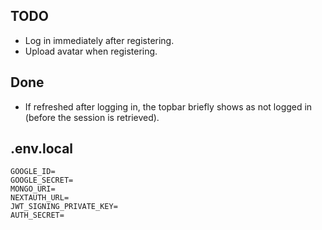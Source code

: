 ## TODO

- Log in immediately after registering.
- Upload avatar when registering.

## Done
- If refreshed after logging in, the topbar briefly shows as not logged in (before the session is retrieved).

## .env.local

```
GOOGLE_ID=
GOOGLE_SECRET=
MONGO_URI=
NEXTAUTH_URL=
JWT_SIGNING_PRIVATE_KEY=
AUTH_SECRET=
```